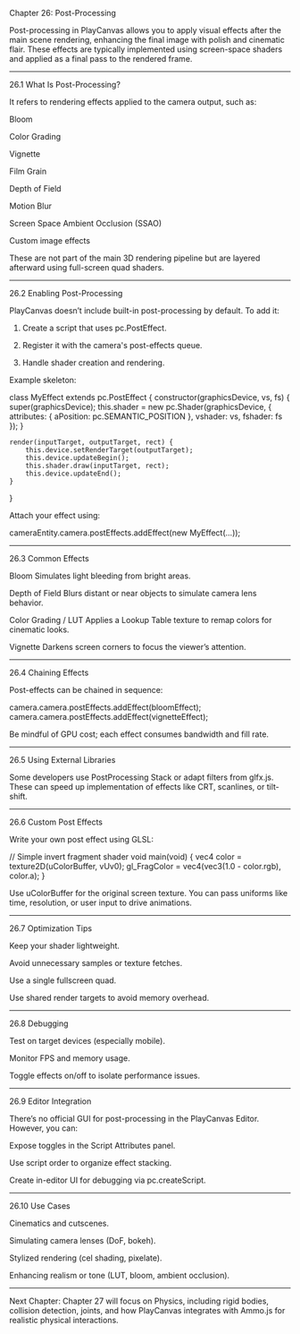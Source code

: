 Chapter 26: Post-Processing

Post-processing in PlayCanvas allows you to apply visual effects after the main scene rendering, enhancing the final image with polish and cinematic flair. These effects are typically implemented using screen-space shaders and applied as a final pass to the rendered frame.


---

26.1 What Is Post-Processing?

It refers to rendering effects applied to the camera output, such as:

Bloom

Color Grading

Vignette

Film Grain

Depth of Field

Motion Blur

Screen Space Ambient Occlusion (SSAO)

Custom image effects


These are not part of the main 3D rendering pipeline but are layered afterward using full-screen quad shaders.


---

26.2 Enabling Post-Processing

PlayCanvas doesn’t include built-in post-processing by default. To add it:

1. Create a script that uses pc.PostEffect.


2. Register it with the camera's post-effects queue.


3. Handle shader creation and rendering.



Example skeleton:

class MyEffect extends pc.PostEffect {
    constructor(graphicsDevice, vs, fs) {
        super(graphicsDevice);
        this.shader = new pc.Shader(graphicsDevice, {
            attributes: { aPosition: pc.SEMANTIC_POSITION },
            vshader: vs,
            fshader: fs
        });
    }

    render(inputTarget, outputTarget, rect) {
        this.device.setRenderTarget(outputTarget);
        this.device.updateBegin();
        this.shader.draw(inputTarget, rect);
        this.device.updateEnd();
    }
}

Attach your effect using:

cameraEntity.camera.postEffects.addEffect(new MyEffect(...));


---

26.3 Common Effects

Bloom
Simulates light bleeding from bright areas.

Depth of Field
Blurs distant or near objects to simulate camera lens behavior.

Color Grading / LUT
Applies a Lookup Table texture to remap colors for cinematic looks.

Vignette
Darkens screen corners to focus the viewer’s attention.


---

26.4 Chaining Effects

Post-effects can be chained in sequence:

camera.camera.postEffects.addEffect(bloomEffect);
camera.camera.postEffects.addEffect(vignetteEffect);

Be mindful of GPU cost; each effect consumes bandwidth and fill rate.


---

26.5 Using External Libraries

Some developers use PostProcessing Stack or adapt filters from glfx.js. These can speed up implementation of effects like CRT, scanlines, or tilt-shift.


---

26.6 Custom Post Effects

Write your own post effect using GLSL:

// Simple invert fragment shader
void main(void) {
    vec4 color = texture2D(uColorBuffer, vUv0);
    gl_FragColor = vec4(vec3(1.0 - color.rgb), color.a);
}

Use uColorBuffer for the original screen texture. You can pass uniforms like time, resolution, or user input to drive animations.


---

26.7 Optimization Tips

Keep your shader lightweight.

Avoid unnecessary samples or texture fetches.

Use a single fullscreen quad.

Use shared render targets to avoid memory overhead.



---

26.8 Debugging

Test on target devices (especially mobile).

Monitor FPS and memory usage.

Toggle effects on/off to isolate performance issues.



---

26.9 Editor Integration

There’s no official GUI for post-processing in the PlayCanvas Editor. However, you can:

Expose toggles in the Script Attributes panel.

Use script order to organize effect stacking.

Create in-editor UI for debugging via pc.createScript.



---

26.10 Use Cases

Cinematics and cutscenes.

Simulating camera lenses (DoF, bokeh).

Stylized rendering (cel shading, pixelate).

Enhancing realism or tone (LUT, bloom, ambient occlusion).



---

Next Chapter: Chapter 27 will focus on Physics, including rigid bodies, collision detection, joints, and how PlayCanvas integrates with Ammo.js for realistic physical interactions.

